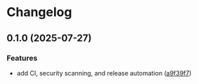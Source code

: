 # Changelog

## 0.1.0 (2025-07-27)


### Features

* add CI, security scanning, and release automation ([a9f39f7](https://github.com/gustav0thethird/ScriptMesh/commit/a9f39f74d085589f9182420625acfc2433cca488))
